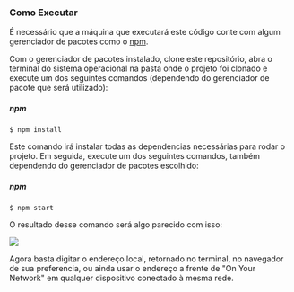 ### Como Executar

É necessário que a máquina que executará este código conte com algum gerenciador de pacotes como o [npm](https://www.npmjs.com/).

Com o gerenciador de pacotes instalado, clone este repositório, abra o terminal do sistema operacional na pasta onde o projeto foi clonado e execute um dos seguintes comandos (dependendo do gerenciador de pacote que será utilizado):

##### npm

`$ npm install`

Este comando irá instalar todas as dependencias necessárias para rodar o projeto. Em seguida, execute um dos seguintes comandos, também dependendo do gerenciador de pacotes escolhido:

##### npm

`$ npm start`

O resultado desse comando será algo parecido com isso:

![](https://i.imgur.com/BMGtiKj.png)

Agora basta digitar o endereço local, retornado no terminal, no navegador de sua preferencia, ou ainda usar o endereço a frente de "On Your Network" em qualquer dispositivo conectado à mesma rede.
